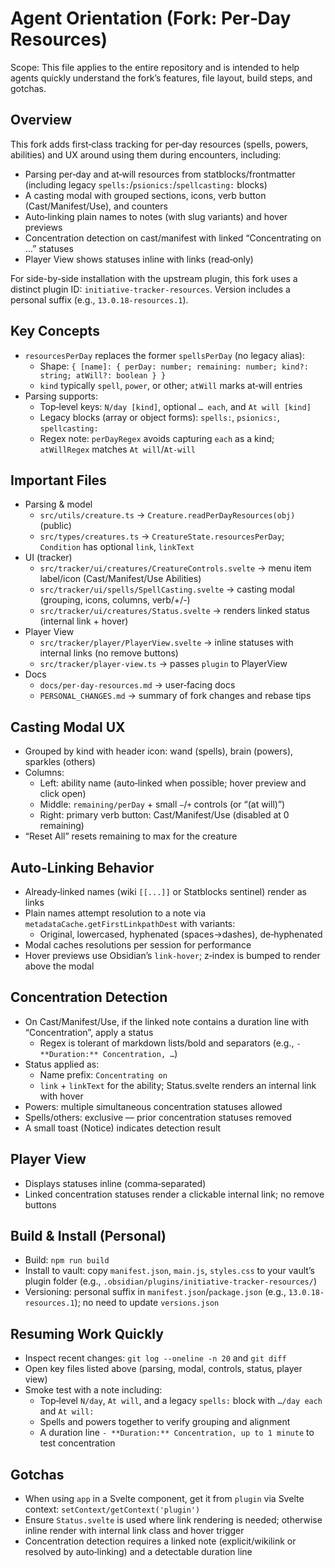 # Agent Orientation (Fork: Per‑Day Resources)

Scope: This file applies to the entire repository and is intended to help agents quickly understand the fork’s features, file layout, build steps, and gotchas.

## Overview
This fork adds first‑class tracking for per‑day resources (spells, powers, abilities) and UX around using them during encounters, including:
- Parsing per‑day and at‑will resources from statblocks/frontmatter (including legacy `spells:`/`psionics:`/`spellcasting:` blocks)
- A casting modal with grouped sections, icons, verb button (Cast/Manifest/Use), and counters
- Auto‑linking plain names to notes (with slug variants) and hover previews
- Concentration detection on cast/manifest with linked “Concentrating on …” statuses
- Player View shows statuses inline with links (read‑only)

For side-by-side installation with the upstream plugin, this fork uses a distinct plugin ID: `initiative-tracker-resources`. Version includes a personal suffix (e.g., `13.0.18-resources.1`).

## Key Concepts
- `resourcesPerDay` replaces the former `spellsPerDay` (no legacy alias):
  - Shape: `{ [name]: { perDay: number; remaining: number; kind?: string; atWill?: boolean } }`
  - `kind` typically `spell`, `power`, or other; `atWill` marks at‑will entries
- Parsing supports:
  - Top‑level keys: `N/day [kind]`, optional `… each`, and `At will [kind]`
  - Legacy blocks (array or object forms): `spells:`, `psionics:`, `spellcasting:`
  - Regex note: `perDayRegex` avoids capturing `each` as a kind; `atWillRegex` matches `At will`/`At-will`

## Important Files
- Parsing & model
  - `src/utils/creature.ts` → `Creature.readPerDayResources(obj)` (public)
  - `src/types/creatures.ts` → `CreatureState.resourcesPerDay`; `Condition` has optional `link`, `linkText`
- UI (tracker)
  - `src/tracker/ui/creatures/CreatureControls.svelte` → menu item label/icon (Cast/Manifest/Use Abilities)
  - `src/tracker/ui/spells/SpellCasting.svelte` → casting modal (grouping, icons, columns, verb/+/-)
  - `src/tracker/ui/creatures/Status.svelte` → renders linked status (internal link + hover)
- Player View
  - `src/tracker/player/PlayerView.svelte` → inline statuses with internal links (no remove buttons)
  - `src/tracker/player-view.ts` → passes `plugin` to PlayerView
- Docs
  - `docs/per-day-resources.md` → user‑facing docs
  - `PERSONAL_CHANGES.md` → summary of fork changes and rebase tips

## Casting Modal UX
- Grouped by kind with header icon: wand (spells), brain (powers), sparkles (others)
- Columns:
  - Left: ability name (auto‑linked when possible; hover preview and click open)
  - Middle: `remaining/perDay` + small `−`/`+` controls (or “(at will)”) 
  - Right: primary verb button: Cast/Manifest/Use (disabled at 0 remaining)
- “Reset All” resets remaining to max for the creature

## Auto‑Linking Behavior
- Already‑linked names (wiki `[[...]]` or Statblocks sentinel) render as links
- Plain names attempt resolution to a note via `metadataCache.getFirstLinkpathDest` with variants:
  - Original, lowercased, hyphenated (spaces→dashes), de‑hyphenated
- Modal caches resolutions per session for performance
- Hover previews use Obsidian’s `link-hover`; z‑index is bumped to render above the modal

## Concentration Detection
- On Cast/Manifest/Use, if the linked note contains a duration line with “Concentration”, apply a status
  - Regex is tolerant of markdown lists/bold and separators (e.g., `- **Duration:** Concentration, …`)
- Status applied as:
  - Name prefix: `Concentrating on`
  - `link` + `linkText` for the ability; Status.svelte renders an internal link with hover
- Powers: multiple simultaneous concentration statuses allowed
- Spells/others: exclusive — prior concentration statuses removed
- A small toast (Notice) indicates detection result

## Player View
- Displays statuses inline (comma‑separated)
- Linked concentration statuses render a clickable internal link; no remove buttons

## Build & Install (Personal)
- Build: `npm run build`
- Install to vault: copy `manifest.json`, `main.js`, `styles.css` to your vault’s plugin folder (e.g., `.obsidian/plugins/initiative-tracker-resources/`)
- Versioning: personal suffix in `manifest.json`/`package.json` (e.g., `13.0.18-resources.1`); no need to update `versions.json`

## Resuming Work Quickly
- Inspect recent changes: `git log --oneline -n 20` and `git diff`
- Open key files listed above (parsing, modal, controls, status, player view)
- Smoke test with a note including:
  - Top‑level `N/day`, `At will`, and a legacy `spells:` block with `…/day each` and `At will:`
  - Spells and powers together to verify grouping and alignment
  - A duration line `- **Duration:** Concentration, up to 1 minute` to test concentration

## Gotchas
- When using `app` in a Svelte component, get it from `plugin` via Svelte context: `setContext/getContext('plugin')`
- Ensure `Status.svelte` is used where link rendering is needed; otherwise inline render with internal link class and hover trigger
- Concentration detection requires a linked note (explicit/wikilink or resolved by auto‑linking) and a detectable duration line
